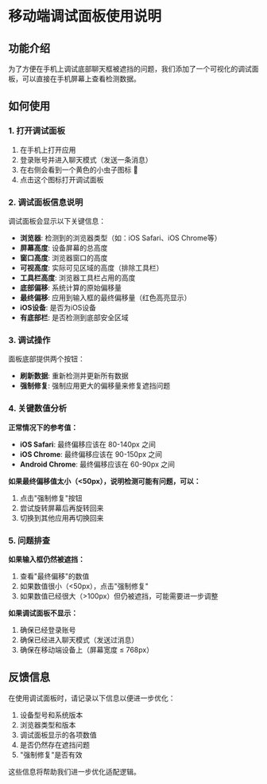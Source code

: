 # 移动端调试面板使用说明

## 功能介绍

为了方便在手机上调试底部聊天框被遮挡的问题，我们添加了一个可视化的调试面板，可以直接在手机屏幕上查看检测数据。

## 如何使用

### 1. 打开调试面板

1. 在手机上打开应用
2. 登录账号并进入聊天模式（发送一条消息）
3. 在右侧会看到一个黄色的小虫子图标 🐛
4. 点击这个图标打开调试面板

### 2. 调试面板信息说明

调试面板会显示以下关键信息：

- **浏览器**: 检测到的浏览器类型（如：iOS Safari、iOS Chrome等）
- **屏幕高度**: 设备屏幕的总高度
- **窗口高度**: 浏览器窗口的高度
- **可视高度**: 实际可见区域的高度（排除工具栏）
- **工具栏高度**: 浏览器工具栏占用的高度
- **底部偏移**: 系统计算的原始偏移量
- **最终偏移**: 应用到输入框的最终偏移量（红色高亮显示）
- **iOS设备**: 是否为iOS设备
- **有底部栏**: 是否检测到底部安全区域

### 3. 调试操作

面板底部提供两个按钮：

- **刷新数据**: 重新检测并更新所有数据
- **强制修复**: 强制应用更大的偏移量来修复遮挡问题

### 4. 关键数值分析

**正常情况下的参考值：**

- **iOS Safari**: 最终偏移应该在 80-140px 之间
- **iOS Chrome**: 最终偏移应该在 90-150px 之间
- **Android Chrome**: 最终偏移应该在 60-90px 之间

**如果最终偏移值太小（<50px），说明检测可能有问题，可以：**

1. 点击"强制修复"按钮
2. 尝试旋转屏幕后再旋转回来
3. 切换到其他应用再切换回来

### 5. 问题排查

**如果输入框仍然被遮挡：**

1. 查看"最终偏移"的数值
2. 如果数值很小（<50px），点击"强制修复"
3. 如果数值已经很大（>100px）但仍被遮挡，可能需要进一步调整

**如果调试面板不显示：**

1. 确保已经登录账号
2. 确保已经进入聊天模式（发送过消息）
3. 确保在移动端设备上（屏幕宽度 ≤ 768px）

## 反馈信息

在使用调试面板时，请记录以下信息以便进一步优化：

1. 设备型号和系统版本
2. 浏览器类型和版本
3. 调试面板显示的各项数值
4. 是否仍然存在遮挡问题
5. "强制修复"是否有效

这些信息将帮助我们进一步优化适配逻辑。
